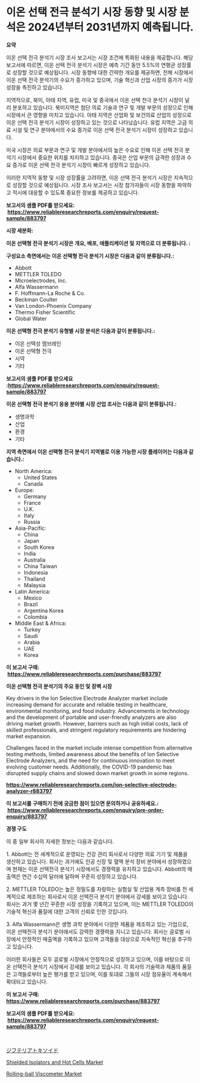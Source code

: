 <p><h1>이온 선택 전극 분석기 시장 동향 및 시장 분석은 2024년부터 2031년까지 예측됩니다.</h1></p><p><strong>요약</strong></p>
<p><p>이온 선택 전극 분석기 시장 조사 보고서는 시장 조건에 특화된 내용을 제공합니다. 해당 보고서에 따르면, 이온 선택 전극 분석기 시장은 예측 기간 동안 5.5%의 연평균 성장률로 성장할 것으로 예상됩니다. 시장 동향에 대한 간략한 개요를 제공하면, 전체 시장에서 이온 선택 전극 분석기의 수요가 증가하고 있으며, 기술 혁신과 산업 시장의 증가가 시장 성장을 촉진하고 있습니다.</p><p>지역적으로, 북미, 아태 지역, 유럽, 미국 및 중국에서 이온 선택 전극 분석기 시장이 널리 분포하고 있습니다. 북미지역은 첨단 의료 기술과 연구 및 개발 부문의 성장으로 인해 시장에서 큰 영향을 미치고 있습니다. 아태 지역은 산업화 및 보건의료 산업의 성장으로 이온 선택 전극 분석기 시장이 성장하고 있는 것으로 나타났습니다. 유럽 지역은 고급 의료 시설 및 연구 분야에서의 수요 증가로 이온 선택 전극 분석기 시장이 성장하고 있습니다.</p><p>미국 시장은 의료 부문과 연구 및 개발 분야에서의 높은 수요로 인해 이온 선택 전극 분석기 시장에서 중요한 위치를 차지하고 있습니다. 중국은 산업 부문의 급격한 성장과 수요 증가로 이온 선택 전극 분석기 시장이 빠르게 성장하고 있습니다.</p><p>이러한 지역적 동향 및 시장 성장률을 고려하면, 이온 선택 전극 분석기 시장은 지속적으로 성장할 것으로 예상됩니다. 시장 조사 보고서는 시장 참가자들이 시장 동향을 파악하고 적시에 대응할 수 있도록 중요한 정보를 제공하고 있습니다.</p></p>
<p><strong>보고서의 샘플 PDF를 받으세요: &nbsp;<a href="https://www.reliableresearchreports.com/enquiry/request-sample/883797">https://www.reliableresearchreports.com/enquiry/request-sample/883797</a></strong></p>
<p><strong>시장 세분화:</strong></p>
<p><strong> 이온 선택형 전극 분석기 시장은 개요, 배포, 애플리케이션 및 지역으로 더 분류됩니다. :</strong></p>
<p><strong>구성요소 측면에서는 이온 선택형 전극 분석기 시장은 다음과 같이 분류됩니다.:</strong></p>
<p><ul><li>Abbott</li><li>METTLER TOLEDO</li><li>Microelectrodes, Inc.</li><li>Alfa Wassermann</li><li>F. Hoffmann-La Roche & Co.</li><li>Beckman Coulter</li><li>Van London-Phoenix Company</li><li>Thermo Fisher Scientific</li><li>Global Water</li></ul></p>
<p><strong> 이온 선택형 전극 분석기 유형별 시장 분석은 다음과 같이 분류됩니다.:</strong></p>
<p><ul><li>이온 선택성 멤브레인</li><li>이온 선택형 전극</li><li>시약</li><li>기타</li></ul></p>
<p><strong>보고서의 샘플 PDF를 받으세요 :<a href="https://www.reliableresearchreports.com/enquiry/request-sample/883797">https://www.reliableresearchreports.com/enquiry/request-sample/883797</a></strong></p>
<p><strong> 이온 선택형 전극 분석기 응용 분야별 시장 산업 조사는 다음과 같이 분류됩니다.:</strong></p>
<p><ul><li>생명과학</li><li>산업</li><li>환경</li><li>기타</li></ul></p>
<p><strong>지역 측면에서 이온 선택형 전극 분석기 지역별로 이용 가능한 시장 플레이어는 다음과 같습니다.:</strong></p>
<p><ul>
    <li>
        North America:
        <ul>
            <li>United States</li>
            <li>Canada</li>
        </ul>
    </li>
    <li>
        Europe:
        <ul>
            <li>Germany</li>
            <li>France</li>
            <li>U.K.</li>
            <li>Italy</li>
            <li>Russia</li>
        </ul>
    </li>
    <li>
        Asia-Pacific:
        <ul>
            <li>China</li>
            <li>Japan</li>
            <li>South Korea</li>
            <li>India</li>
            <li>Australia</li>
            <li>China Taiwan</li>
            <li>Indonesia</li>
            <li>Thailand</li>
            <li>Malaysia</li>
        </ul>
    </li>
    <li>
        Latin America:
        <ul>
            <li>Mexico</li>
            <li>Brazil</li>
            <li>Argentina Korea</li>
            <li>Colombia</li>
        </ul>
    </li>
    <li>
        Middle East & Africa:
        <ul>
            <li>Turkey</li>
            <li>Saudi</li>
            <li>Arabia</li>
            <li>UAE</li>
            <li>Korea</li>
        </ul>
    </li>
    </ul></p>
<p><strong>이 보고서 구매: &nbsp;<a href="https://www.reliableresearchreports.com/purchase/883797">https://www.reliableresearchreports.com/purchase/883797</a></strong></p>
<p><strong>이온 선택형 전극 분석기의 주요 동인 및 장벽 시장</strong></p>
<p><p>Key drivers in the Ion Selective Electrode Analyzer market include increasing demand for accurate and reliable testing in healthcare, environmental monitoring, and food industry. Advancements in technology and the development of portable and user-friendly analyzers are also driving market growth. However, barriers such as high initial costs, lack of skilled professionals, and stringent regulatory requirements are hindering market expansion.</p><p>Challenges faced in the market include intense competition from alternative testing methods, limited awareness about the benefits of Ion Selective Electrode Analyzers, and the need for continuous innovation to meet evolving customer needs. Additionally, the COVID-19 pandemic has disrupted supply chains and slowed down market growth in some regions.</p></p>
<p><strong><a href="https://www.reliableresearchreports.com/ion-selective-electrode-analyzer-r883797">https://www.reliableresearchreports.com/ion-selective-electrode-analyzer-r883797</a></strong></p>
<p><strong>이 보고서를 구매하기 전에 궁금한 점이 있으면 문의하거나 공유하세요.: &nbsp;<a href="https://www.reliableresearchreports.com/enquiry/pre-order-enquiry/883797">https://www.reliableresearchreports.com/enquiry/pre-order-enquiry/883797</a></strong></p>
<p><strong>경쟁 구도</strong></p>
<p><p>이 중 일부 회사의 자세한 정보는 다음과 같습니다.</p><p>1. Abbott는 전 세계적으로 운영되는 건강 관리 회사로서 다양한 의료 기기 및 제품을 생산하고 있습니다. 회사는 과거에도 인공 신장 및 혈액 분석 장비 분야에서 성장하였으며 현재는 이온 선택전극 분석기 시장에서도 경쟁력을 유지하고 있습니다. Abbott의 매출액은 연간 수십억 달러에 달하며 꾸준히 성장하고 있습니다.</p><p>2. METTLER TOLEDO는 높은 정밀도를 자랑하는 실험실 및 산업용 계측 장비를 전 세계적으로 제조하는 회사로서 이온 선택전극 분석기 분야에서 강세를 보이고 있습니다. 회사는 과거 몇 년간 꾸준한 시장 성장을 기록하고 있으며, 이는 METTLER TOLEDO의 기술적 혁신과 품질에 대한 고객의 신뢰로 인한 것입니다.</p><p>3. Alfa Wassermann은 생명 과학 분야에서 다양한 제품을 제조하고 있는 기업으로, 이온 선택전극 분석기 분야에서도 강력한 경쟁력을 지니고 있습니다. 회사는 글로벌 시장에서 안정적인 매출액을 기록하고 있으며 고객들을 대상으로 지속적인 혁신을 추구하고 있습니다.</p><p>이러한 회사들은 모두 글로벌 시장에서 안정적으로 성장하고 있으며, 이를 바탕으로 이온 선택전극 분석기 시장에서 강세를 보이고 있습니다. 각 회사의 기술력과 제품의 품질은 고객들로부터 높은 평가를 받고 있으며, 이를 토대로 그들의 시장 점유율이 계속해서 확대되고 있습니다.</p></p>
<p><strong>이 보고서 구매: &nbsp; <a href="https://www.reliableresearchreports.com/purchase/883797">https://www.reliableresearchreports.com/purchase/883797</a></strong></p>
<p><strong>보고서의 샘플 PDF를 받으세요: &nbsp;<a href="https://www.reliableresearchreports.com/enquiry/request-sample/883797">https://www.reliableresearchreports.com/enquiry/request-sample/883797</a></strong><strong></strong></p>
<p>&nbsp;</p>
<p><p><a href="https://github.com/ihabdkwlxs948/Market-Research-Report-List-1/blob/main/555524930069.md">ジフテリアトキソイド</a></p><p><a href="https://www.linkedin.com/pulse/global-shielded-isolators-hot-cells-market-size-trends-insights-dzale?trackingId=felaK0Fs9RsR7yyXJRe%2FwA%3D%3D">Shielded Isolators and Hot Cells Market</a></p><p><a href="https://www.linkedin.com/pulse/rolling-ball-viscometer-market-size-share-global-analysis-report-7gpde?trackingId=SXK2gyYTY2wYVLNIBNe2WA%3D%3D">Rolling-ball Viscometer Market</a></p></p>
